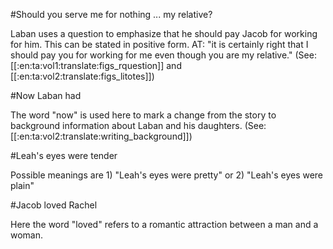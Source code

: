 #Should you serve me for nothing ... my relative?

Laban uses a question to emphasize that he should pay Jacob for working for him. This can be stated in positive form. AT: "it is certainly right that I should pay you for working for me even though you are my relative." (See: [[:en:ta:vol1:translate:figs_rquestion]] and [[:en:ta:vol2:translate:figs_litotes]])

#Now Laban had

The word "now" is used here to mark a change from the story to background information about Laban and his daughters. (See: [[:en:ta:vol2:translate:writing_background]])

#Leah's eyes were tender

Possible meanings are 1) "Leah's eyes were pretty" or 2) "Leah's eyes were plain"

#Jacob loved Rachel

Here the word "loved" refers to a romantic attraction between a man and a woman.